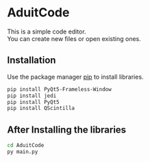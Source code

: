 # AduitCode

This is a simple code editor.<br/>
You can create new files or open existing ones.

## Installation

Use the package manager [pip](https://pip.pypa.io/en/stable/) to install libraries.

```bash
pip install PyQt5-Frameless-Window
pip install jedi
pip install PyQt5
pip install QScintilla
```

## After Installing the libraries 

```bash
cd AduitCode 
py main.py
```
